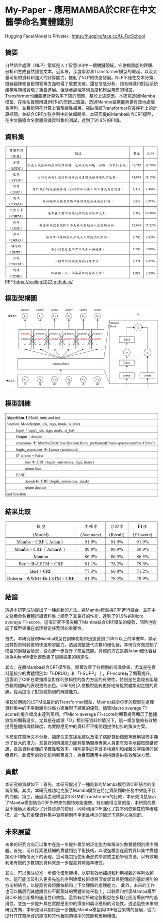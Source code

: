 # My-Paper - 應用MAMBA於CRF在中文醫學命名實體識別
Hugging Face(Model is Private) : https://huggingface.co/UJForSchool
## 摘要
自然語言處理（NLP）領域是人工智慧(AI)中一個關鍵領域，它使機器能夠理解、分析和生成自然語言文本。近年來，深度學習和Transformer模型的崛起，以及大量可用的資料和強大的計算能力，推動了NLP的快速發展。NLP不僅在文本分類、機器翻譯和自動問答等方面取得了重要突破，還在情感分析、語音辨識和對話系統建構等領域實現了重要進展。但隨著處理序列長度和模型規模的增加，Transformer也面臨著計算效率下降的問題，基於上述原因，本研究透過Mamba模型，在命名實體辨識(NER)的問題上驗證，透過Mamba結構能夠更有效地處理長序列，並且能夠在計算上實現線性擴展，突破傳統Transformer在長序列上的計算瓶頸，並結合CRF加強序列中的依賴關係。本研究提的Mamba結合CRF模型，在中文醫療命名實體辨識資料集的測試，達到了91.9%的F1值。

## 資料集
![image](https://github.com/arcaea/My-Paper/blob/main/Pic/%E4%B8%AD%E6%96%87%E9%86%AB%E7%99%82%E5%91%BD%E5%90%8D%E5%AF%A6%E9%AB%94%E8%BE%A8%E8%AD%98%E8%B3%87%E6%96%99%E9%9B%86%E5%91%BD%E5%90%8D%E5%AF%A6%E9%AB%94%E9%A1%9E%E5%88%A5%E7%9A%84%E6%8F%8F%E8%BF%B0%E3%80%81%E6%95%B8%E9%87%8F%E4%BB%A5%E5%8F%8A%E6%AF%94%E4%BE%8B.jpg)
REF:https://rocling2023.github.io/

## 模型架構圖
![image](https://github.com/arcaea/My-Paper/blob/main/Pic/%E6%A8%A1%E5%9E%8B%E6%9E%B6%E6%A7%8B%E5%9C%96.jpg)

## 模型訓練
![image](https://github.com/arcaea/My-Paper/blob/main/Pic/Algorithm%201%20.jpg)

## 結果比較
![image](https://github.com/arcaea/My-Paper/blob/main/Pic/%E6%A8%A1%E5%9E%8B%E5%9C%A8%E4%B8%AD%E6%96%87%E9%86%AB%E7%99%82%E5%91%BD%E5%90%8D%E5%AF%A6%E9%AB%94%E8%BE%A8%E8%AD%98%E8%B3%87%E6%96%99%E9%9B%86%E7%9A%84%E6%AF%94%E8%BC%83.jpg)

## 結論
透過本研究成功提出了一種創新的方法，將Mamba模型與CRF進行結合，並在中文醫療命名實體辨識資料集上顯示了其良好的性能，達到了91.9%的Micro average F1-score。這項研究不僅突顯了Mamba結合CRF模型的優勢，同時也強調了模型架構在處理特定任務時的重要性。

首先，本研究發現Mamba模型在訓練初期即迅速達到了89%以上的準確率，顯示出其對資料特徵的快速學習能力。透過調整迭代次數和優化器，本研究有效控制了模型的過擬合情況，從而進一步提升了模型效能。具體的方式是將Adam優化器替換為AdamW優化器改善了訓練結果的穩定性。

其次，在將Mamba結合CRF模型後，顯著改善了各類別的辨識效果，尤其是在資料量較少的實體類別如「I-DRUG」和「I-SUPP」上，F1-score有了顯著提升。這證明了CRF在增強模型對序列依賴性的能力方面的有效性，特別是在處理長距離依賴問題時的表現更為出色。CRF的引入使模型能夠更好地捕捉實體類別之間的資訊，從而提高了對實體類別的辨識能力。

相較於傳統的LSTM或最新的Transformer模型，Mamba結合CRF的模型在處理資料集中的不平衡類別分佈方面展現了顯著的優勢。儘管Macro average F1-score的提升幅度未達到預期，但Micro average F1-score的顯著提高顯示了整體效能的顯著進步。尤其是在處理「O」類別等資料的情況下，這一模型能夠有效地提高整體辨識精確度，為實際應用中的資料不平衡問題提供初步的解決方案。

本模型在醫療文本分析、臨床決策支援系統以及電子病歷自動標籤等應用場景中顯示了巨大的潛力。其良好的辨識能力能夠幫助醫療專業人員更有效率地提取關鍵資訊，提高資料處理的準確性和效率。特別是對於包含多種類別和複雜文字結構的醫療資料，此模型的效能能夠顯著提升，為實際應用中的挑戰提供有效解決方案。

## 貢獻
本研究的貢獻如下：首先，本研究提出了一種創新的Mamba模型與CRF結合的全新架構。其次，本研究成功地克服了Mamba模型在特定資訊擷取任務中效能不佳的問題。第三，通過與主流模型如LSTM和Transformer的比較，本研究清楚展示了Mamba模型結合CRF所帶來的獨特效能優勢。特別值得注意的是，本研究的模型不僅極大地減少了計算資源的使用，同時利用CRF強化了對序列依賴性的準確建模。這一點在處理資料集中實體類別不平衡且稀少的情況下顯得尤為關鍵。

## 未來展望
未來的研究方向可以集中在進一步提升模型的泛化能力和解決少數實體類別稀少問題。首先，可以探索更精細的實體類別平衡技術，以改進模型在面對資料集中實體類別不均衡情況下的表現。這可能包括使用漸進式學習或主動學習方法，以有效地利用有限的少數類別資料來進一步提高其辨識準確性。

其次，可以專注於進一步優化模型架構，以更有效地捕捉和利用複雜的序列依賴性。這可能涉及引入更多先進的序列建模技術或將深度學習與更傳統的基於規則的方法相結合，以提高對長距離依賴和上下文理解的處理能力。
此外，未來的工作也可以擴展到其他語言和不同領域的實體辨識任務上，以驗證和推廣Mamba模型與CRF結合架構的通用性和效能。這將有助於確定該模型在多樣化應用場景中的適用性，並進一步提升其在實際應用中的價值和廣泛應用的可能性。透過這些未來的研究方向，本研究可以期待進一步推動Mamba模型與CRF結合架構的發展，從而提升其在醫療資訊擷取和其他相關領域中的效能和應用價值。
